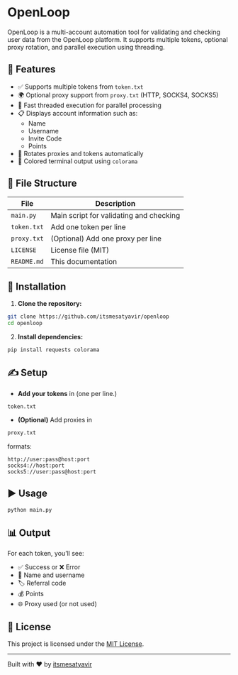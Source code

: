 # OpenLoop

OpenLoop is a multi-account automation tool for validating and checking user data from the OpenLoop platform. It supports multiple tokens, optional proxy rotation, and parallel execution using threading.

## 🔧 Features

- ✅ Supports multiple tokens from `token.txt`
- 🌍 Optional proxy support from `proxy.txt` (HTTP, SOCKS4, SOCKS5)
- 🚀 Fast threaded execution for parallel processing
- 📋 Displays account information such as:
  - Name
  - Username
  - Invite Code
  - Points
- 🔁 Rotates proxies and tokens automatically
- 🎨 Colored terminal output using `colorama`

## 📁 File Structure

| File         | Description                               |
|--------------|-------------------------------------------|
| `main.py`    | Main script for validating and checking   |
| `token.txt`  | Add one token per line                    |
| `proxy.txt`  | (Optional) Add one proxy per line         |
| `LICENSE`    | License file (MIT)                        |
| `README.md`  | This documentation                        |

## 🚀 Installation

1. **Clone the repository:**

```bash
git clone https://github.com/itsmesatyavir/openloop
cd openloop
```

2. **Install dependencies:**

```bash
pip install requests colorama
```

## ✍️ Setup

- **Add your tokens** in (one per line.)
```
token.txt
```
- **(Optional)** Add proxies in
```bash
proxy.txt
```
formats:
  ```
  http://user:pass@host:port
  socks4://host:port
  socks5://user:pass@host:port
  ```

## ▶️ Usage

```bash
python main.py
```

## 📊 Output

For each token, you’ll see:

- ✅ Success or ❌ Error
- 🧑 Name and username
- 🏷️ Referral code
- 💰 Points
- 🌐 Proxy used (or not used)

## 📝 License

This project is licensed under the [MIT License](./LICENSE).

---

Built with ❤️ by [itsmesatyavir](https://github.com/itsmesatyavir)
